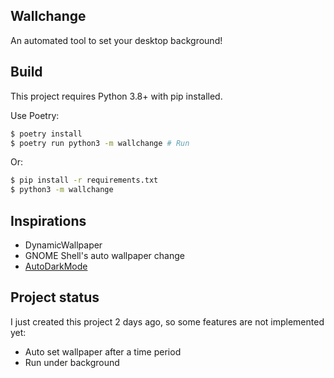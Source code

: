 ## Wallchange
An automated tool to set your desktop background!

## Build
This project requires Python 3.8+ with pip installed.

Use Poetry:
```bash
$ poetry install
$ poetry run python3 -m wallchange # Run
```

Or:
```bash
$ pip install -r requirements.txt
$ python3 -m wallchange
```

## Inspirations
* DynamicWallpaper
* GNOME Shell's auto wallpaper change
* [AutoDarkMode](https://github.com/AutoDarkMode/Windows-Auto-Night-Mode)

## Project status
I just created this project 2 days ago, so some features are not implemented yet:
* Auto set wallpaper after a time period
* Run under background
